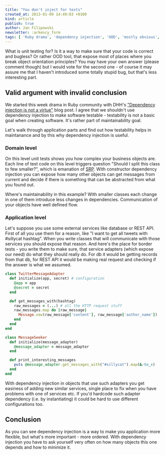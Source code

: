 ```yaml
---
title: "You don't inject for tests"
created_at: 2013-01-09 14:49:03 +0100
kind: article
publish: true
author: Jan Filipowski
newsletter: :arkency_form
tags: [ 'Ruby drama', 'dependency injection', 'OOD', 'mostly obvious', 'testing']
---
```


What is unit testing for? Is it a way to make sure that your code is correct and bugless? Or rather OOD tool, that expose most of places where you break object orientation principles? You may have your own answer (please comment though) but I would vote for the second one - of course it may assure me that I haven't introduced some totally stupid bug, but that's less interesting part.

<!-- more -->

## Valid argument with invalid conclusion

We started this week drama in Ruby community with DHH's ["Dependency injection is not a virtue"](http://david.heinemeierhansson.com/2012/dependency-injection-is-not-a-virtue.html) blog post. I agree that we shouldn't use dependency injection to make software testable - testability is not a basic goal when creating software. It's rather part of maintainability goal.

Let's walk through application parts and find out how testability helps in maintanance and by this why dependency injection is useful.

### Domain level

On this level unit tests shows you how complex your business objects are. Each line of test code on this level triggers question "Should I split this class to few smaller?", which is emanation of [SRP](http://en.wikipedia.org/wiki/Single_responsibility_principle). With constructor dependency injection you can expose how many other objects can get messages from current and decide if there is something that can be abstracted from what you found out.

Where's maintainability in this example? With smaller classes each change in one of them introduce less changes in dependencies. Communication of your objects have well defined flow.

### Application level

Let's suppose you use some external services like database or REST API. First of all you use them for a reason, like "I want to get all tweets with #sillycat hashtag". When you write classes that will communicate with those services you should expose that reason. And here's the place for border tests - you write them to make sure, that service adapters (which expose our need) do what they should really do. For db it would be getting records from that db, for REST API it would be making real request and checking if the answer is what we assumed.

```ruby
class TwitterMessageAdapter
  def initialize(app, secret) # configuration
    @app = app
    @secret = secret
  end

  def get_messages_with(hashtag)
    raw_messages = (...) # all the HTTP request stuff
    raw_messages.map do |raw_message|
      Message.new(raw_message['content'], raw_message['author_name'])
    end
  end
end

class MessageSeeker
  def initialize(message_adapter)
    @message_adapter = message_adapter
  end

  def print_interesting_messages
    puts @message_adapter.get_messages_with("#sillycat").map(&:to_s)
  end
end
```

With dependency injection in objects that use such adapters you get easiness of adding new similar services, single place to fix when you have problems with one of services etc. If you'd hardcode such adapter dependency (i.e. by instantiating) it could be hard to use different configurations too.

## Conclusion

As you can see dependency injection is a way to make you application more flexible, but what's more important - more ordered. With dependency injection you have to ask yourself very often on how many objects this one depends and how to minimize it.
